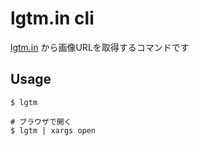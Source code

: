# lgtm.in cli

[lgtm.in](http://lgtm.in/g) から画像URLを取得するコマンドです

## Usage

```
$ lgtm

# ブラウザで開く
$ lgtm | xargs open
```
